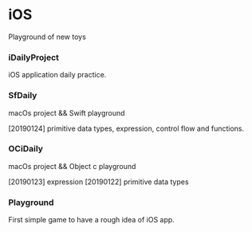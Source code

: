 # iOS
Playground of new toys

### iDailyProject
iOS application daily practice.

### SfDaily
macOs project && Swift playground

[20190124] primitive data types, expression, control flow and functions.

### OCiDaily
macOs project && Object c playground

[20190123] expression
[20190122] primitive data types

### Playground
First simple game to have a rough idea of iOS app.
